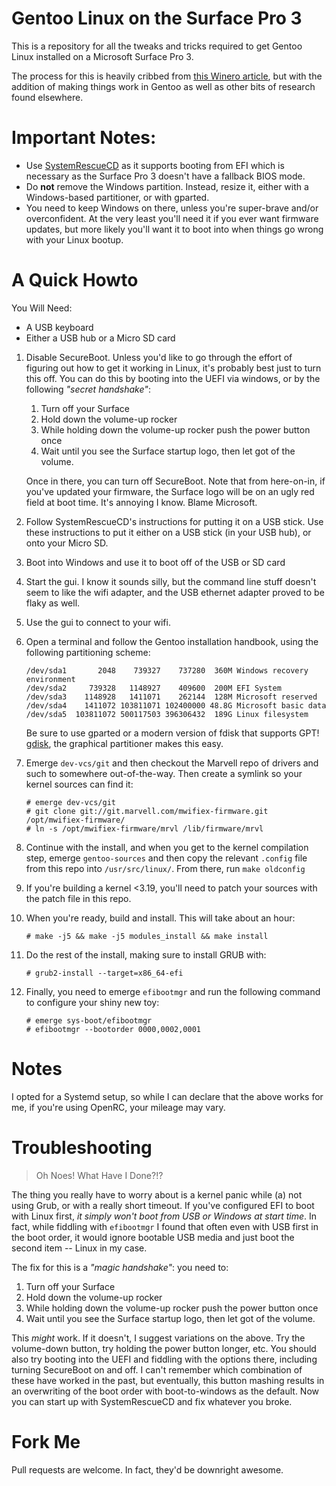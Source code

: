 Gentoo Linux on the Surface Pro 3
=================================

This is a repository for all the tweaks and tricks required to get Gentoo
Linux installed on a Microsoft Surface Pro 3.

The process for this is heavily cribbed from
[this Winero article](http://winaero.com/blog/how-to-install-linux-on-surface-pro-3/),
but with the addition of making things work in Gentoo as well as other bits of
research found elsewhere.


# Important Notes:

* Use [SystemRescueCD](http://www.sysresccd.org/) as it supports booting from
  EFI which is necessary as the Surface Pro 3 doesn't have a fallback BIOS
  mode.
* Do **not** remove the Windows partition.  Instead, resize it, either with
  a Windows-based partitioner, or with gparted.
* You need to keep Windows on there, unless you're super-brave and/or
  overconfident.  At the very least you'll need it if you ever want firmware
  updates, but more likely you'll want it to boot into when things go wrong
  with your Linux bootup.


# A Quick Howto

You Will Need:

* A USB keyboard
* Either a USB hub or a Micro SD card

1.  Disable SecureBoot.  Unless you'd like to go through the effort of
    figuring out how to get it working in Linux, it's probably best just to
    turn this off.  You can do this by booting into the UEFI via windows, or
    by the following *"secret handshake"*:

    1. Turn off your Surface
    2. Hold down the volume-up rocker
    3. While holding down the volume-up rocker push the power button once
    4. Wait until you see the Surface startup logo, then let got of the volume.
    
    Once in there, you can turn off SecureBoot.  Note that from here-on-in, if
    you've updated your firmware, the Surface logo will be on an ugly red
    field at boot time.  It's annoying I know.  Blame Microsoft.

2.  Follow SystemRescueCD's instructions for putting it on a USB stick.  Use
    these instructions to put it either on a USB stick (in your USB hub), or
    onto your Micro SD.
3.  Boot into Windows and use it to boot off of the USB or SD card
4.  Start the gui. I know it sounds silly, but the command line stuff doesn't
    seem to like the wifi adapter, and the USB ethernet adapter proved to be
    flaky as well.
5.  Use the gui to connect to your wifi.
6.  Open a terminal and follow the Gentoo installation handbook, using the
    following partitioning scheme:

        /dev/sda1       2048    739327    737280  360M Windows recovery environment
        /dev/sda2     739328   1148927    409600  200M EFI System
        /dev/sda3    1148928   1411071    262144  128M Microsoft reserved
        /dev/sda4    1411072 103811071 102400000 48.8G Microsoft basic data
        /dev/sda5  103811072 500117503 396306432  189G Linux filesystem

    Be sure to use gparted or a modern version of fdisk that supports GPT!
    [gdisk](http://www.rodsbooks.com/), the graphical partitioner makes this
    easy.

7.  Emerge `dev-vcs/git` and then checkout the Marvell repo of drivers and
    such to somewhere out-of-the-way.  Then create a symlink so your kernel
    sources can find it:

        # emerge dev-vcs/git
        # git clone git://git.marvell.com/mwifiex-firmware.git /opt/mwifiex-firmware/
        # ln -s /opt/mwifiex-firmware/mrvl /lib/firmware/mrvl

8.  Continue with the install, and when you get to the kernel compilation
    step, emerge `gentoo-sources` and then copy the relevant `.config` file
    from this repo into `/usr/src/linux/`.  From there, run `make oldconfig`
9.  If you're building a kernel <3.19, you'll need to patch your sources with
    the patch file in this repo.
10. When you're ready, build and install.  This will take about an hour:

        # make -j5 && make -j5 modules_install && make install

11. Do the rest of the install, making sure to install GRUB with:

        # grub2-install --target=x86_64-efi

12. Finally, you need to emerge `efibootmgr` and run the following command to
    configure your shiny new toy:

        # emerge sys-boot/efibootmgr
        # efibootmgr --bootorder 0000,0002,0001


# Notes

I opted for a Systemd setup, so while I can declare that the above works for
me, if you're using OpenRC, your mileage may vary.


# Troubleshooting

> Oh Noes! What Have I Done?!?

The thing you really have to worry about is a kernel panic while (a) not using
Grub, or with a really short timeout.  If you've configured EFI to boot with
Linux first, *it simply won't boot from USB or Windows at start time*.  In
fact, while fiddling with `efibootmgr` I found that often even with USB first
in the boot order, it would ignore bootable USB media and just boot the second
item -- Linux in my case.

The fix for this is a *"magic handshake"*: you need to:

1. Turn off your Surface
2. Hold down the volume-up rocker
3. While holding down the volume-up rocker push the power button once
4. Wait until you see the Surface startup logo, then let got of the volume.

This *might* work.  If it doesn't, I suggest variations on the above.  Try the
volume-down button, try holding the power button longer, etc.  You should also
try booting into the UEFI and fiddling with the options there, including
turning SecureBoot on and off.  I can't remember which combination of these
have worked in the past, but eventually, this button mashing results in an
overwriting of the boot order with boot-to-windows as the default.  Now you
can start up with SystemRescueCD and fix whatever you broke.


# Fork Me

Pull requests are welcome.  In fact, they'd be downright awesome.

